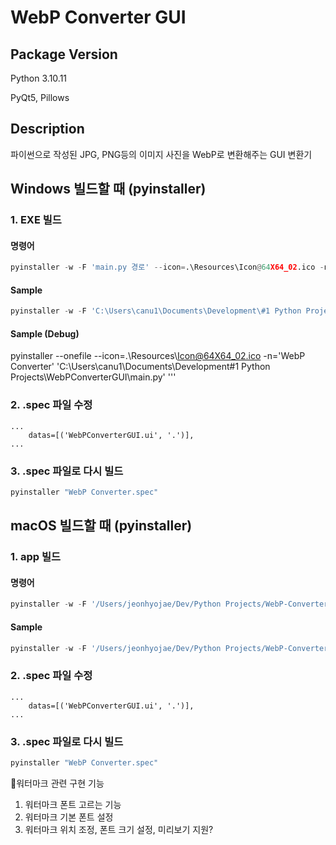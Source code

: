 # WebP Converter GUI

## Package Version

Python 3.10.11

PyQt5, Pillows

## Description

파이썬으로 작성된 JPG, PNG등의 이미지 사진을 WebP로 변환해주는 GUI 변환기

## Windows 빌드할 때 (pyinstaller)
### 1. EXE 빌드

#### 명령어

```python
pyinstaller -w -F 'main.py 경로' --icon=.\Resources\Icon@64X64_02.ico -n='빌드 exe 이름'
```

#### Sample

```python
pyinstaller -w -F 'C:\Users\canu1\Documents\Development\#1 Python Projects\WebPConverterGUI\main.py' --icon=.\Resources\Icon@64X64_02.ico -n='WebP Converter'
```

#### Sample (Debug)
pyinstaller --onefile --icon=.\Resources\Icon@64X64_02.ico -n='WebP Converter' 'C:\Users\canu1\Documents\Development\#1 Python Projects\WebPConverterGUI\main.py'
'''

### 2. .spec 파일 수정
```
...
    datas=[('WebPConverterGUI.ui', '.')],
...
```

### 3. .spec 파일로 다시 빌드
```python
pyinstaller "WebP Converter.spec"
```

## macOS 빌드할 때 (pyinstaller)
### 1. app 빌드

#### 명령어

```python
pyinstaller -w -F '/Users/jeonhyojae/Dev/Python Projects/WebP-Converter-GUI/main.py' --icon=./Resources/Icon@64X64_02.ico -n='WebP Converter'
```

#### Sample

```python
pyinstaller -w -F '/Users/jeonhyojae/Dev/Python Projects/WebP-Converter-GUI/main.py' --icon=./Resources/Icon@64X64_02.ico -n='WebP Converter' -d all
```

### 2. .spec 파일 수정
    ...
        datas=[('WebPConverterGUI.ui', '.')],
    ...

### 3. .spec 파일로 다시 빌드

```python
pyinstaller "WebP Converter.spec"
```

워터마크 관련 구현 기능
1. 워터마크 폰트 고르는 기능
2. 워터마크 기본 폰트 설정
3. 워터마크 위치 조정, 폰트 크기 설정, 미리보기 지원?